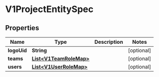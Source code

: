 # V1ProjectEntitySpec

## Properties
Name | Type | Description | Notes
------------ | ------------- | ------------- | -------------
**logoUid** | **String** |  |  [optional]
**teams** | [**List&lt;V1TeamRoleMap&gt;**](V1TeamRoleMap.md) |  |  [optional]
**users** | [**List&lt;V1UserRoleMap&gt;**](V1UserRoleMap.md) |  |  [optional]
